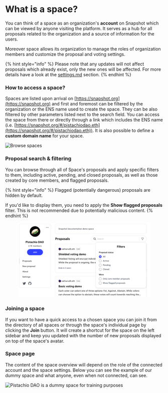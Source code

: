 # What is a space?

You can think of a space as an organization's **account** on Snapshot which can be viewed by anyone visiting the platform. It serves as a hub for all proposals related to the organization and a source of information for the users.

Moreover space allows its organization to manage the roles of organization members and customize the proposal and voting settings.

{% hint style="info" %}
Please note that any updates will not affect proposals which already exist, only the new ones will be affected. For more details have a look at the [settings.md](settings.md "mention") section.
{% endhint %}

### How to access a space?

Spaces are listed upon arrival on [https://snapshot.org](https://snapshot.org) and first and foremost can be filtered by the organization or the ENS name used to create the space. They can be also filtered by other parameters listed next to the search field. You can access the space from there or directly through a link which includes the ENS name (i.e. [https://snapshot.org/#/pistachiodao.eth](https://snapshot.org/#/pistachiodao.eth)). It is also possible to define a **custom domain name** for your space.

![Browse spaces](<../../.gitbook/assets/Capture d’écran 2022-07-31 à 12.43.41.png>)

### Proposal search & filtering

You can browse through all of Space's proposals and apply specific filters to them, including active, pending, and closed proposals, as well as those created by core members, and flagged proposals.

{% hint style="info" %}
Flagged (potentially dangerous) proposals are hidden by default.&#x20;

If you'd like to display them, you need to apply the **Show flagged proposals** filter. This is not recommended due to potentially malicious content.
{% endhint %}

<figure><img src="../../.gitbook/assets/image (4).png" alt=""><figcaption></figcaption></figure>

### Joining a space

If you want to have a quick access to a chosen space you can join it from the directory of all spaces or through the space's individual page by clicking the **Join** button. It will create a shortcut for the space on the left sidebar and keep you updated with the number of new proposals displayed on top of the space's avatar.

### Space page

The content of the space overview will depend on the role of the connected account and the space settings. Below you can see the example of our dummy space and what anyone, even when not connected, can see.

![Pistachio DAO is a dummy space for training purposes](<../../.gitbook/assets/Capture d’écran 2022-07-31 à 12.55.02.png>)
